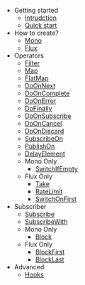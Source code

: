 <!-- docs/_sidebar.md -->

- Getting started
  - [Intrudction](introduction.md)
  - [Quick start](quickstart.md)
- How to create?
  - [Mono](mono/create.md)
  - [Flux](flux/create.md)
- Operators
  - [Filter](share/filter.md)
  - [Map](share/map.md)
  - [FlatMap](todo.md)
  - [DoOnNext](share/do_on_next.md)
  - [DoOnComplete](share/do_on_complete.md)
  - [DoOnError](share/do_on_error.md)
  - [DoFinally](share/do_finally.md)
  - [DoOnSubscribe](todo.md)
  - [DoOnCancel](todo.md)
  - [DoOnDiscard](todo.md)
  - [SubscribeOn](share/subscribe_on.md)
  - [PublishOn](unimplement.md)
  - [DelayElement](todo.md)
  - Mono Only
    - [SwitchIfEmpty](todo.md)
  - Flux Only
    - [Take](flux/take.md)
    - [RateLimit](unimplement.md)
    - [SwitchOnFirst](todo.md)
- Subscriber
  - [Subscribe](todo.md)
  - [SubscribeWith](todo.md)
  - Mono Only
    - [Block](todo.md)
  - Flux Only
    - [BlockFirst](todo.md)
    - [BlockLast](todo.md)
- Advanced
  - [Hooks](todo.md)
